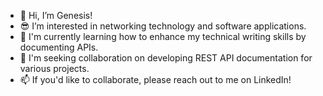 - 👋 Hi, I’m Genesis!
- 😎 I’m interested in networking technology and software applications.
- 🧠 I'm currently learning how to enhance my technical writing skills by documenting APIs.
- 👊 I'm seeking collaboration on developing REST API documentation for various projects.
- 📫 If you'd like to collaborate, please reach out to me on LinkedIn!

<!---
genesis-writing/genesis-writing is a ✨ special ✨ repository because its `README.md` (this file) appears on your GitHub profile.
You can click the Preview link to take a look at your changes.
--->
